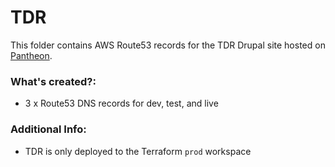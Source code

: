 # TDR

This folder contains AWS Route53 records for the TDR Drupal site hosted on [Pantheon](https://pantheon.io/).

### What's created?:
* 3 x Route53 DNS records for dev, test, and live

### Additional Info:
* TDR is only deployed to the Terraform `prod` workspace
